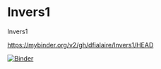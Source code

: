 # Invers1
Invers1

https://mybinder.org/v2/gh/dfialaire/Invers1/HEAD

[![Binder](https://mybinder.org/badge_logo.svg)](https://mybinder.org/v2/gh/dfialaire/Invers1/HEAD)


